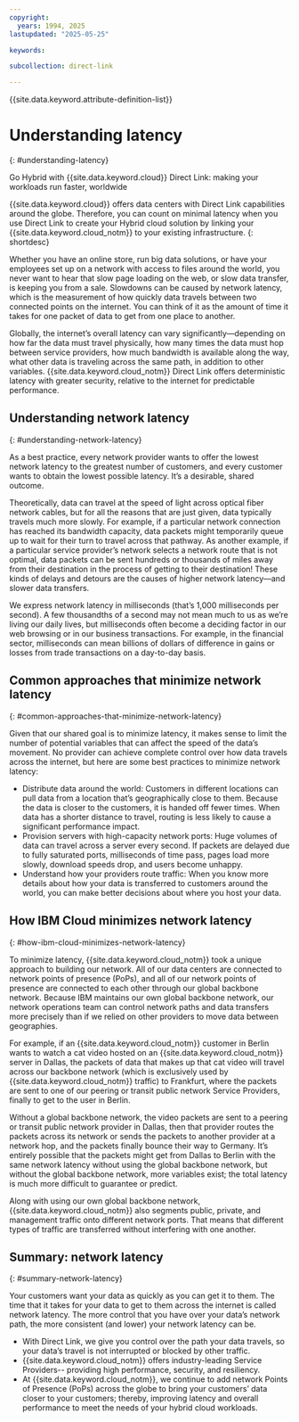 ```yaml
---
copyright:
  years: 1994, 2025
lastupdated: "2025-05-25"

keywords:

subcollection: direct-link

---
```


{{site.data.keyword.attribute-definition-list}}

# Understanding latency
{: #understanding-latency}

Go Hybrid with {{site.data.keyword.cloud}} Direct Link: making your workloads run faster, worldwide

{{site.data.keyword.cloud}} offers data centers with Direct Link capabilities around the globe. Therefore, you can count on minimal latency when you use Direct Link to create your Hybrid cloud solution by linking your {{site.data.keyword.cloud_notm}} to your existing infrastructure.
{: shortdesc}

Whether you have an online store, run big data solutions, or have your employees set up on a network with access to files around the world, you never want to hear that slow page loading on the web, or slow data transfer, is keeping you from a sale. Slowdowns can be caused by network latency, which is the measurement of how quickly data travels between two connected points on the internet. You can think of it as the amount of time it takes for one packet of data to get from one place to another.

Globally, the internet’s overall latency can vary significantly—depending on how far the data must travel physically, how many times the data must hop between service providers, how much bandwidth is available along the way, what other data is traveling across the same path, in addition to other variables. {{site.data.keyword.cloud_notm}} Direct Link offers deterministic latency with greater security, relative to the internet for predictable performance.

## Understanding network latency
{: #understanding-network-latency}

As a best practice, every network provider wants to offer the lowest network latency to the greatest number of customers, and every customer wants to obtain the lowest possible latency. It’s a desirable, shared outcome.

Theoretically, data can travel at the speed of light across optical fiber network cables, but for all the reasons that are just given, data typically travels much more slowly. For example, if a particular network connection has reached its bandwidth capacity, data packets might temporarily queue up to wait for their turn to travel across that pathway. As another example, if a particular service provider’s network selects a network route that is not optimal, data packets can be sent hundreds or thousands of miles away from their destination in the process of getting to their destination! These kinds of delays and detours are the causes of higher network latency—and slower data transfers.

We express network latency in milliseconds (that’s 1,000 milliseconds per second). A few thousandths of a second may not mean much to us as we’re living our daily lives, but milliseconds often become a deciding factor in our web browsing or in our business transactions. For example, in the financial sector, milliseconds can mean billions of dollars of difference in gains or losses from trade transactions on a day-to-day basis.

## Common approaches that minimize network latency
{: #common-approaches-that-minimize-network-latency}

Given that our shared goal is to minimize latency, it makes sense to limit the number of potential variables that can affect the speed of the data’s movement. No provider can achieve complete control over how data travels across the internet, but here are some best practices to minimize network latency:

* Distribute data around the world: Customers in different locations can pull data from a location that’s geographically close to them. Because the data is closer to the customers, it is handed off fewer times. When data has a shorter distance to travel, routing is less likely to cause a significant performance impact.
* Provision servers with high-capacity network ports: Huge volumes of data can travel across a server every second. If packets are delayed due to fully saturated ports, milliseconds of time pass, pages load more slowly, download speeds drop, and users become unhappy.
* Understand how your providers route traffic: When you know more details about how your data is transferred to customers around the world, you can make better decisions about where you host your data.

## How IBM Cloud minimizes network latency
{: #how-ibm-cloud-minimizes-network-latency}

To minimize latency, {{site.data.keyword.cloud_notm}} took a unique approach to building our network. All of our data centers are connected to network points of presence (PoPs), and all of our network points of presence are connected to each other through our global backbone network. Because IBM maintains our own global backbone network, our network operations team can control network paths and data transfers more precisely than if we relied on other providers to move data between geographies.

For example, if an {{site.data.keyword.cloud_notm}} customer in Berlin wants to watch a cat video hosted on an {{site.data.keyword.cloud_notm}} server in Dallas, the packets of data that makes up that cat video will travel across our backbone network (which is exclusively used by {{site.data.keyword.cloud_notm}} traffic) to Frankfurt, where the packets are sent to one of our peering or transit public network Service Providers, finally to get to the user in Berlin.

Without a global backbone network, the video packets are sent to a peering or transit public network provider in Dallas, then that provider routes the packets across its network or sends the packets to another provider at a network hop, and the packets finally bounce their way to Germany. It’s entirely possible that the packets might get from Dallas to Berlin with the same network latency without using the global backbone network, but without the global backbone network, more variables exist; the total latency is much more difficult to guarantee or predict.

Along with using our own global backbone network, {{site.data.keyword.cloud_notm}} also segments public, private, and management traffic onto different network ports. That means that different types of traffic are transferred without interfering with one another.

## Summary: network latency
{: #summary-network-latency}

Your customers want your data as quickly as you can get it to them. The time that it takes for your data to get to them across the internet is called network latency. The more control that you have over your data’s network path, the more consistent (and lower) your network latency can be.

* With Direct Link, we give you control over the path your data travels, so your data’s travel is not interrupted or blocked by other traffic.
* {{site.data.keyword.cloud_notm}} offers industry-leading Service Providers-- providing high performance, security, and resiliency.
* At {{site.data.keyword.cloud_notm}}, we continue to add network Points of Presence (PoPs) across the globe to bring your customers’ data closer to your customers; thereby, improving latency and overall performance to meet the needs of your hybrid cloud workloads.
